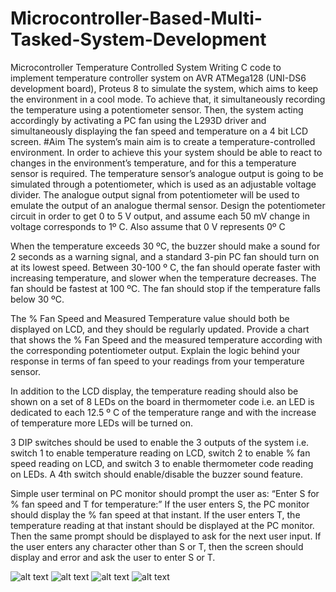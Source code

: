 # Microcontroller-Based-Multi-Tasked-System-Development
Microcontroller Temperature Controlled System
Writing C code to implement temperature controller system on AVR ATMega128 (UNI-DS6 development board), Proteus 8 to simulate the system, which aims to keep the environment in a cool mode. To achieve that, it simultaneously recording the temperature using a potentiometer sensor. Then, the system acting accordingly by activating a PC fan using the L293D driver and simultaneously displaying the fan speed and temperature on a 4 bit LCD screen.
#Aim
The system’s main aim is to create a temperature-controlled environment. In
order to achieve this your system should be able to react to changes in the
environment’s temperature, and for this a temperature sensor is required. The
temperature sensor’s analogue output is going to be simulated through a
potentiometer, which is used as an adjustable voltage divider. The analogue
output signal from potentiometer will be used to emulate the output of an
analogue thermal sensor. Design the potentiometer circuit in order to get 0 to 5 V
output, and assume each 50 mV change in voltage corresponds to 1º C. Also
assume that 0 V represents 0º C

When the temperature exceeds 30 ºC, the buzzer should make a sound for 2
seconds as a warning signal, and a standard 3-pin PC fan should turn on at its
lowest speed. Between 30-100 º C, the fan should operate faster with increasing
temperature, and slower when the temperature decreases. The fan should be
fastest at 100 ºC. The fan should stop if the temperature falls below 30 ºC.

The % Fan Speed and Measured Temperature value should both be displayed
on LCD, and they should be regularly updated. Provide a chart that shows the %
Fan Speed and the measured temperature according with the corresponding
potentiometer output. Explain the logic behind your response in terms of fan
speed to your readings from your temperature sensor.

In addition to the LCD display, the temperature reading should also be shown on
a set of 8 LEDs on the board in thermometer code i.e. an LED is dedicated to
each 12.5 º C of the temperature range and with the increase of temperature
more LEDs will be turned on.

3 DIP switches should be used to enable the 3 outputs of the system i.e. switch 1
to enable temperature reading on LCD, switch 2 to enable % fan speed reading
on LCD, and switch 3 to enable thermometer code reading on LEDs. A 4th switch
should enable/disable the buzzer sound feature.

Simple user terminal on PC monitor should prompt the user as:
“Enter S for % fan speed and T for temperature:”
If the user enters S, the PC monitor should display the % fan speed at that
instant. If the user enters T, the temperature reading at that instant should be
displayed at the PC monitor. Then the same prompt should be displayed to ask
for the next user input. If the user enters any character other than S or T, then the
screen should display and error and ask the user to enter S or T.

![alt text](https://i.imgur.com/c9ZkAhS.png)
![alt text](https://i.imgur.com/0nQuDsb.png)
![alt text](https://i.imgur.com/uRwRpLJ.png)
![alt text](https://i.imgur.com/EiuwFLe.png)
